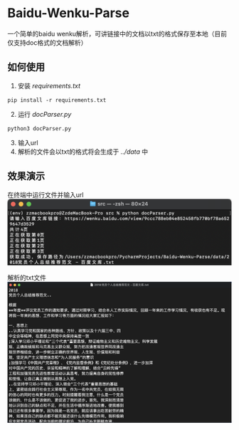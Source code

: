 # Baidu-Wenku-Parse
一个简单的baidu wenku解析，可讲链接中的文档以txt的格式保存至本地（目前仅支持doc格式的文档解析）

## 如何使用
1. 安装 *requirements.txt*
```
pip install -r requirements.txt
```
2. 运行 *docParser.py*
```
python3 docParser.py 
```
3. 输入url
4. 解析的文件会以txt的格式将会生成于 *../data* 中

## 效果演示
在终端中运行文件并输入url
![run-demo](https://raw.githubusercontent.com/blackdogtop/image-host/master/Baidu-Wenku-Parse/run-demo.png) <br/>

解析的txt文件
![txt-demo](https://raw.githubusercontent.com/blackdogtop/image-host/master/Baidu-Wenku-Parse/txt-demo.png)
